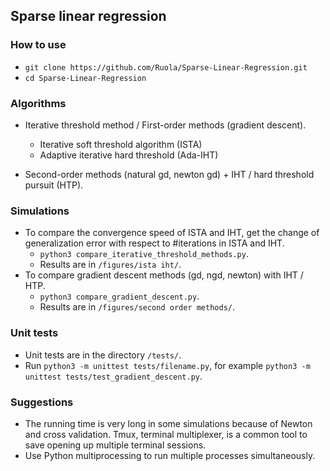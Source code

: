 ## Sparse linear regression

### How to use
- `git clone https://github.com/Ruola/Sparse-Linear-Regression.git`
- `cd Sparse-Linear-Regression`

### Algorithms
- Iterative threshold method / First-order methods (gradient descent).
  - Iterative soft threshold algorithm (ISTA)
  - Adaptive iterative hard threshold (Ada-IHT)

- Second-order methods (natural gd, newton gd) + IHT / hard threshold pursuit (HTP).

### Simulations
- To compare the convergence speed of ISTA and IHT, get the change of generalization error with respect to #iterations in ISTA and IHT.
  - `python3 compare_iterative_threshold_methods.py`.
  - Results are in `/figures/ista iht/`.
- To compare gradient descent methods (gd, ngd, newton) with IHT / HTP.
  - `python3 compare_gradient_descent.py`.
  - Results are in `/figures/second order methods/`.

### Unit tests

- Unit tests are in the directory `/tests/`.
- Run `python3 -m unittest tests/filename.py`, for example `python3 -m unittest tests/test_gradient_descent.py`.

### Suggestions
- The running time is very long in some simulations because of Newton and cross validation. Tmux, terminal multiplexer, is a common tool to save opening up multiple terminal sessions.
- Use Python multiprocessing to run multiple processes simultaneously.
